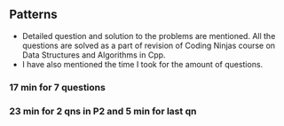 ## Patterns
- Detailed question and solution to the problems are mentioned. All the questions are solved as a part of revision of Coding Ninjas course on Data Structures and Algorithms in Cpp. 
- I have also mentioned the time I took for the amount of questions.

### 17 min for 7 questions
### 23 min for 2 qns in P2 and 5 min for last qn 
